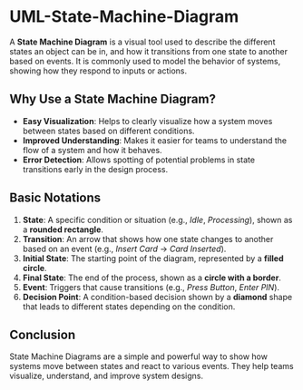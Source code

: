 # UML-State-Machine-Diagram

A **State Machine Diagram** is a visual tool used to describe the different states an object can be in, and how it transitions from one state to another based on events. It is commonly used to model the behavior of systems, showing how they respond to inputs or actions.

## Why Use a State Machine Diagram?

- **Easy Visualization**: Helps to clearly visualize how a system moves between states based on different conditions.
- **Improved Understanding**: Makes it easier for teams to understand the flow of a system and how it behaves.
- **Error Detection**: Allows spotting of potential problems in state transitions early in the design process.

## Basic Notations

1. **State**: A specific condition or situation (e.g., *Idle*, *Processing*), shown as a **rounded rectangle**.
2. **Transition**: An arrow that shows how one state changes to another based on an event (e.g., *Insert Card* -> *Card Inserted*).
3. **Initial State**: The starting point of the diagram, represented by a **filled circle**.
4. **Final State**: The end of the process, shown as a **circle with a border**.
5. **Event**: Triggers that cause transitions (e.g., *Press Button*, *Enter PIN*).
6. **Decision Point**: A condition-based decision shown by a **diamond** shape that leads to different states depending on the condition.


## Conclusion

State Machine Diagrams are a simple and powerful way to show how systems move between states and react to various events. They help teams visualize, understand, and improve system designs.
